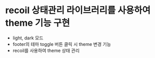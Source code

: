 # recoil 상태관리 라이브러리를 사용하여 theme 기능 구현
- light, dark 모드
- footer의 테마 toggle 버튼 클릭 시 theme 변경 기능
- recoil를 사용하여 theme 상태 관리
